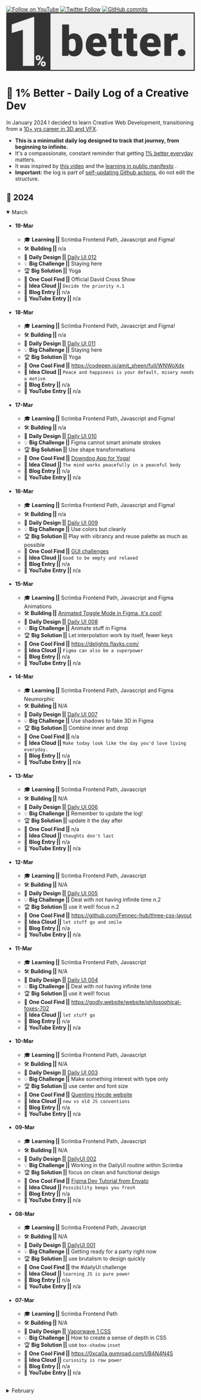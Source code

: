 [![Follow on YouTube](https://img.shields.io/badge/-Follow%20on%20YouTube-red?logo=YouTube&logoColor=white&style=flat)](https://www.youtube.com/digitalclay)
[![Twitter Follow](https://img.shields.io/twitter/follow/3DRudy.svg?style=social)](https://twitter.com/3DRudy)
[![GitHub commits](https://img.shields.io/github/commit-activity/m/RuDeeVelops/creativedev-log.svg)](https://github.com/RuDeeVelops/creativedev-log/commits/main)
<a href="#-1-better---daily-log-of-a-creative-dev">
<img src="https://github.com/RuDeeVelops/creativedev-log/blob/main/media/images/better_rodolfoFanti.svg" alt="1% Better Banner - Rodolfo Fanti">
</a>

# 🚀 1% Better - Daily Log of a Creative Dev

In January 2024 I decided to learn Creative Web Development, transitioning from a [10+ yrs career in 3D and VFX](https://www.imdb.com/name/nm10480418/).<br>

- **This is a minimalist daily log designed to track that journey, from beginning to infinite.** <br>
- It's a compassionate, constant reminder that getting [1% better everyday](https://jamesclear.com/continuous-improvement) matters.
- It was inspired by [this video](https://youtu.be/YKkJwBzBYSk?si=WukU4o1ESfslJhUw) and the [learning in public manifesto](https://www.swyx.io/learn-in-public) .
- **Important:** the log is part of [self-updating Github actions](https://github.com/RuDeeVelops/RuDeeVelops/blob/main/.github/workflows/dynamic_logEntry.yml), do not edit the structure.

## 📅 2024

 <details open><summary>March</summary>

- #### 19-Mar

  - 🎓 **Learning ||** Scrimba Frontend Path, Javascript and Figma!
  - 🛠️ **Building ||** n/a
  - 🎨 **Daily Design ||** [Daily UI 012](https://dribbble.com/shots/23858016-DailyUI-012-Ecommerce)
  - 💡 **Big Challenge ||** Staying here
  - 🏆 **Big Solution ||** Yoga
  - 🌟 **One Cool Find ||** Official David Cross Show
  - 💭 **Idea Cloud ||** `Decide the priority n.1`
  - 📝 **Blog Entry ||** n/a
  - 🎥 **YouTube Entry ||** n/a

- #### 18-Mar

  - 🎓 **Learning ||** Scrimba Frontend Path, Javascript and Figma!
  - 🛠️ **Building ||** n/a
  - 🎨 **Daily Design ||** [Daily UI 011](https://dribbble.com/shots/23848618-DailyUI-011-Flash-Message)
  - 💡 **Big Challenge ||** Staying here
  - 🏆 **Big Solution ||** Yoga
  - 🌟 **One Cool Find ||** https://codepen.io/amit_sheen/full/WNWoXdx
  - 💭 **Idea Cloud ||** `Peace and happiness is your default, misery needs a motive`
  - 📝 **Blog Entry ||** n/a
  - 🎥 **YouTube Entry ||** n/a

- #### 17-Mar

  - 🎓 **Learning ||** Scrimba Frontend Path, Javascript and Figma!
  - 🛠️ **Building ||** n/a
  - 🎨 **Daily Design ||** [Daily UI 010](https://dribbble.com/shots/23843924-DailyUI-010-Share-Animation)
  - 💡 **Big Challenge ||** Figma cannot smart animate strokes
  - 🏆 **Big Solution ||** Use shape transformations
  - 🌟 **One Cool Find ||** [Downdog App for Yoga!](https://www.downdogapp.com/)
  - 💭 **Idea Cloud ||** `The mind works peacefully in a peaceful body`
  - 📝 **Blog Entry ||** n/a
  - 🎥 **YouTube Entry ||** n/a

- #### 16-Mar

  - 🎓 **Learning ||** Scrimba Frontend Path, Javascript and Figma!
  - 🛠️ **Building ||** n/a
  - 🎨 **Daily Design ||** [Daily UI 009](https://dribbble.com/shots/23840720-DailyUI-009-Music-Player-Figma)
  - 💡 **Big Challenge ||** Use colors but cleanly
  - 🏆 **Big Solution ||** Play with vibrancy and reuse palette as much as possible
  - 🌟 **One Cool Find ||** [GUI challenges](https://www.youtube.com/playlist?list=PLNYkxOF6rcIAaV1wwI9540OC_3XoIzMjQ)
  - 💭 **Idea Cloud ||** `Good to be empty and relaxed`
  - 📝 **Blog Entry ||** n/a
  - 🎥 **YouTube Entry ||** n/a

- #### 15-Mar

  - 🎓 **Learning ||** Scrimba Frontend Path, Javascript and Figma Animations
  - 🛠️ **Building ||** [Animated Toggle Mode in Figma, it's cool!](https://dribbble.com/shots/23835942-Animated-Dark-Mode-Figma)
  - 🎨 **Daily Design ||** [Daily UI 008](https://dribbble.com/shots/23835964-DailyUI-008-404)
  - 💡 **Big Challenge ||** Animate stuff in Figma
  - 🏆 **Big Solution ||** Let interpolation work by itself, fewer keys
  - 🌟 **One Cool Find ||** https://delights.flayks.com/
  - 💭 **Idea Cloud ||** `Figma can also be a superpower`
  - 📝 **Blog Entry ||** n/a
  - 🎥 **YouTube Entry ||** n/a

- #### 14-Mar

  - 🎓 **Learning ||** Scrimba Frontend Path, Javascript and Figma Neumorphic
  - 🛠️ **Building ||** N/A
  - 🎨 **Daily Design ||** [Daily UI 007](https://dribbble.com/shots/23829612-DailyUI-007-Settings-Figma)
  - 💡 **Big Challenge ||** Use shadows to fake 3D in Figma
  - 🏆 **Big Solution ||** Combine inner and drop
  - 🌟 **One Cool Find ||** n/a
  - 💭 **Idea Cloud ||** `Make today look like the day you'd love living everyday. `
  - 📝 **Blog Entry ||** n/a
  - 🎥 **YouTube Entry ||** n/a

- #### 13-Mar

  - 🎓 **Learning ||** Scrimba Frontend Path, Javascript
  - 🛠️ **Building ||** N/A
  - 🎨 **Daily Design ||** [Daily UI 006](https://dribbble.com/shots/23820444-DailyUI-006)
  - 💡 **Big Challenge ||** Remember to update the log!
  - 🏆 **Big Solution ||** update it the day after
  - 🌟 **One Cool Find ||** n/a
  - 💭 **Idea Cloud ||** `thoughts don't last`
  - 📝 **Blog Entry ||** n/a
  - 🎥 **YouTube Entry ||** n/a

- #### 12-Mar

  - 🎓 **Learning ||** Scrimba Frontend Path, Javascript
  - 🛠️ **Building ||** N/A
  - 🎨 **Daily Design ||** [Daily UI 005](https://dribbble.com/shots/23812275-Daily-UI-005)
  - 💡 **Big Challenge ||** Deal with not having infinite time n.2
  - 🏆 **Big Solution ||** use it well! focus n.2
  - 🌟 **One Cool Find ||** https://github.com/Fennec-hub/three-css-layout
  - 💭 **Idea Cloud ||** `let stuff go and smile`
  - 📝 **Blog Entry ||** n/a
  - 🎥 **YouTube Entry ||** n/a

- #### 11-Mar

  - 🎓 **Learning ||** Scrimba Frontend Path, Javascript
  - 🛠️ **Building ||** N/A
  - 🎨 **Daily Design ||** [Daily UI 004](https://dribbble.com/shots/23807243-DailyUI-004)
  - 💡 **Big Challenge ||** Deal with not having infinite time
  - 🏆 **Big Solution ||** use it well! focus
  - 🌟 **One Cool Find ||** https://godly.website/website/philosophical-foxes-702
  - 💭 **Idea Cloud ||** `let stuff go`
  - 📝 **Blog Entry ||** n/a
  - 🎥 **YouTube Entry ||** n/a

- #### 10-Mar

  - 🎓 **Learning ||** Scrimba Frontend Path, Javascript
  - 🛠️ **Building ||** N/A
  - 🎨 **Daily Design ||** [Daily UI 003](https://dribbble.com/shots/23800615-DailyUI-003)
  - 💡 **Big Challenge ||** Make something interest with type only
  - 🏆 **Big Solution ||** use center and font size
  - 🌟 **One Cool Find ||** [Quenting Hocde website](https://godly.website/website/quentin-hocde-736)
  - 💭 **Idea Cloud ||** `new vs old JS conventions`
  - 📝 **Blog Entry ||** n/a
  - 🎥 **YouTube Entry ||** n/a

- #### 09-Mar

  - 🎓 **Learning ||** Scrimba Frontend Path, Javascript
  - 🛠️ **Building ||** N/A
  - 🎨 **Daily Design ||** [DailyUI 002](https://dribbble.com/shots/23796590--DailyUI-002)
  - 💡 **Big Challenge ||** Working in the DailyUI routine within Scrimba
  - 🏆 **Big Solution ||** focus on clean and functional design
  - 🌟 **One Cool Find ||** [Figma Dev Tutorial from Envato](https://www.youtube.com/watch?v=L5p9iX8wKos)
  - 💭 **Idea Cloud ||** `Possibility keeps you fresh`
  - 📝 **Blog Entry ||** n/a
  - 🎥 **YouTube Entry ||** n/a

- #### 08-Mar

  - 🎓 **Learning ||** Scrimba Frontend Path, Javascript
  - 🛠️ **Building ||** N/A
  - 🎨 **Daily Design ||** [DailyUI 001](https://dribbble.com/shots/23791536--DailyUI-001)
  - 💡 **Big Challenge ||** Getting ready for a party right now
  - 🏆 **Big Solution ||** use brutalism to design quickly
  - 🌟 **One Cool Find ||** the #dailyUI challenge
  - 💭 **Idea Cloud ||** `learning JS is pure power`
  - 📝 **Blog Entry ||** n/a
  - 🎥 **YouTube Entry ||** n/a

- #### 07-Mar

  - 🎓 **Learning ||** Scrimba Frontend Path
  - 🛠️ **Building ||** N/A
  - 🎨 **Daily Design ||** [Vaporwave 1 CSS](https://dribbble.com/shots/23786021-Daily-CSS-Sketch-Vaporwave-1)
  - 💡 **Big Challenge ||** How to create a sense of depth in CSS
  - 🏆 **Big Solution ||** use `box-shadow` `inset`
  - 🌟 **One Cool Find ||** https://0xca0a.gumroad.com/l/B4N4N4S
  - 💭 **Idea Cloud ||** `curiosity is raw power`
  - 📝 **Blog Entry ||** n/a
  - 🎥 **YouTube Entry ||** n/a

</details>
<br/>
<details><summary>February</summary>

- #### 29-Feb

  - 🎓 **Learning ||** Github Actions and hacks
  - 🛠️ **Building ||** [this](https://x.com/3DRudy/status/1757100457065857474?s=20) and a gradient generator **top**
  - 🎨 **Daily Design ||** N/A
  - 💡 **Big Challenge ||** How to make collapsible buttons in github
  - 🏆 **Big Solution ||** use `svg`, `picture` and `detail`
  - 🌟 **One Cool Find ||** [Mymind.com](https://access.mymind.com/onboard)
  - 💭 **Idea Cloud ||** `rushing` `relaxing`
  - 📝 **Blog Entry ||** n/a
  - 🎥 **YouTube Entry ||** n/a

- #### 27-Feb

  - 🎓 **Learning ||** Github Actions
  - 🛠️ **Building ||** [this](https://x.com/3DRudy/status/1757100457065857474?s=20) and a gradient generator **top**
  - 🎨 **Daily Design ||** N/A
  - 💡 **Big Challenge ||** FinalBoss **serious**
  - 🏆 **Big Solution ||** test yayyyy
  - 🌟 **One Cool Find ||** [Mymind.com](https://access.mymind.com/onboard)
  - 💭 **Idea Cloud ||** `feel the power of learning`
  - 📝 **Blog Entry ||** n/a
  - 🎥 **YouTube Entry ||** n/a

- #### 21-Feb

  - 🎓 **Learning ||** CSS, Javascript and DOM
  - 🛠️ **Building ||** [this](https://x.com/3DRudy/status/1757100457065857474?s=20) and a gradient generator
  - 🎨 **Daily Design ||** Vaporwave3
  - 💡 **Big Challenge ||** distribute CSS elements evenly to top, bottom, middle
  - 🏆 **Big Solution ||** use flexbox
  - 🌟 **One Cool Find ||** [Mymind.com](https://access.mymind.com/onboard)
  - 💭 **Idea Cloud ||** `feel the power of learning`
  - 📝 **Blog Entry ||** n/a
  - 🎥 **YouTube Entry ||** n/a

- #### 20-Feb

  - 🎓 **Learning ||** Javascript and DOM
  - 🛠️ **Building ||** [this](https://x.com/3DRudy/status/1757100457065857474?s=20) and a gradient generator
  - 🎨 **Daily Design ||** [Simple CSS Buttons](https://codepen.io/3DRudy/pen/WNmWgjB)
  - 💡 **Big Challenge ||** figuring out default parameters in ES6
  - 🏆 **Big Solution ||** "translate" them into English, "speak them"
  - 🌟 **One Cool Find ||** [Carbon - Source Code "prettifier"](https://carbon.now.sh/)
  - 💭 **Idea Cloud ||** `JS starts to make 1% more sense` `really don't stop`
  - 📝 **Blog Entry ||** n/a
  - 🎥 **YouTube Entry ||** n/a

- #### 19-Feb

  - 🎓 **Learning ||** Javascript and DOM
  - 🛠️ **Building ||** [this](https://x.com/3DRudy/status/1757100457065857474?s=20) and a gradient generator
  - 🎨 **Daily Design ||** [Vaporwave2](https://dribbble.com/shots/23672949-Daily-Design-13-Vaporwave-2-Figma)
  - 💡 **Big Challenge ||** managing cluttered logic
  - 🏆 **Big Solution ||** put it out but then refactor it and clean it up
  - 🌟 **One Cool Find ||** [GSAP Jellyfish](https://codepen.io/ninecodes/full/eYXXGjP)
  - 💭 **Idea Cloud ||** `JS starts to make 1% more sense` `don't stop`
  - 📝 **Blog Entry ||** n/a
  - 🎥 **YouTube Entry ||** n/a

- #### 18-Feb

  - 🎓 **Learning ||** Javascript
  - 🛠️ **Building ||** [this](https://x.com/3DRudy/status/1757100457065857474?s=20) and a gradient generator
  - 🎨 **Daily Design ||** [Dark Shine](https://dribbble.com/shots/23665722-Daily-Design-12-Dark-Shine-Figma)
  - 💡 **Big Challenge ||** Converting HSL to HEX via Javascript
  - 🏆 **Big Solution ||** Use open source knowledge (jameslmilner.com/posts/converting-rgb-hex-hsl-colors/)
  - 🌟 **One Cool Find ||** https://www.jameslmilner.com/posts/converting-rgb-hex-hsl-colors/
  - 💭 **Idea Cloud ||** `JS starts to make some sense` `don't stop`
  - 📝 **Blog Entry ||** n/a
  - 🎥 **YouTube Entry ||** n/a

- #### 17-Feb

  - 🎓 **Learning ||** JS Dom Manipulation
  - 🛠️ **Building ||** [this](https://x.com/3DRudy/status/1757100457065857474?s=20)
  - 🎨 **Daily Design ||** [Dark Eclipse](https://dribbble.com/shots/23661515-Daily-Design-11-Dark-Eclipse)
  - 💡 **Big Challenge ||** Modern fluid responsive solution
  - 🏆 **Big Solution ||** Use CSS `clamp()` mixing `rem,vh/vw,px`
  - 🌟 **One Cool Find ||** [Generative SVG Grids](https://frontend.horse/articles/generative-grids/)
  - 💭 **Idea Cloud ||** `JS is hard` `don't stop`
  - 📝 **Blog Entry ||** n/a
  - 🎥 **YouTube Entry ||** n/a

- #### 16-Feb

  - 🎓 **Learning ||** JS Dom Manipulation
  - 🛠️ **Building ||** [this](https://x.com/3DRudy/status/1757100457065857474?s=20)
  - 🎨 **Daily Design ||** [Eclipse](https://dribbble.com/shots/23657187-Daily-Design-10-Eclipse)
  - 💡 **Big Challenge ||** Creating a color randomization logic in JS
  - 🏆 **Big Solution ||** Use HSL and keep some values constant while randomizing others
  - 🌟 **One Cool Find ||** [gitness.com](https://gitness.com/)
  - 💭 **Idea Cloud ||** `linear look` `js`
  - 📝 **Blog Entry ||** n/a
  - 🎥 **YouTube Entry ||** n/a

- #### 15-Feb

  - 🎓 **Learning ||** CSS animations and transitions
  - 🛠️ **Building ||** [this](https://x.com/3DRudy/status/1757100457065857474?s=20)
  - 🎨 **Daily Design ||** [Vaporwave1](https://dribbble.com/shots/23650281-Daily-Design-09-Vaporwave-1)
  - 💡 **Big Challenge ||** glow effects in figma
  - 🏆 **Big Solution ||** just "GLOW" with the flow (just try stuff)
  - 🌟 **One Cool Find ||** [linear look](https://frontend.horse/articles/the-linear-look/)
  - 💭 **Idea Cloud ||** `linear look`
  - 📝 **Blog Entry ||** n/a
  - 🎥 **YouTube Entry ||** n/a

- #### 14-Feb

  - 🎓 **Learning ||** CSS animations and transitions
  - 🛠️ **Building ||** [this](https://x.com/3DRudy/status/1757100457065857474?s=20)
  - 🎨 **Daily Design ||** [CSS Hover Blur Transition](https://github.com/RuDeeVelops/daily_CSS_hovers)
  - 💡 **Big Challenge ||** how to better stack CSS animations
  - 🏆 **Big Solution ||** cascading them in a single animation property
  - 🌟 **One Cool Find ||** [React LED Matrix](https://codepen.io/jh3y/pen/bGZQXYB)
  - 💭 **Idea Cloud ||** `CSS`
  - 📝 **Blog Entry ||** n/a
  - 🎥 **YouTube Entry ||** n/a

- #### 13-Feb

  - 🎓 **Learning ||** Figma
  - 🛠️ **Building ||** [this](https://x.com/3DRudy/status/1757100457065857474?s=20)
  - 🎨 **Daily Design ||** [Hard Boiled](https://dribbble.com/shots/23636219-Daily-Design-07-Hard-Boiled)
  - 💡 **Big Challenge ||** optimize my youtube workflow to avoid time wasting
  - 🏆 **Big Solution ||** voice-over 20%, 80% timelapse only
  - 🌟 **One Cool Find ||** [@zozuar Shader Art](https://x.com/zozuar/status/1757194474973769884?s=20)
  - 💭 **Idea Cloud ||** `Give back to community` `Learn In Public`
  - 📝 **Blog Entry ||** n/a
  - 🎥 **YouTube Entry ||** n/a

- #### 12-Feb

  - 🎓 **Learning ||** Figma, Rive JS Runtime
  - 🛠️ **Building ||** [this](https://x.com/3DRudy/status/1757100457065857474?s=20)
  - 🎨 **Daily Design ||** [Faint Idea](https://dribbble.com/shots/23628520-Daily-Design-06-Faint-Idea)
  - 💡 **Big Challenge ||** Responsive left/right margins
  - 🏆 **Big Solution ||** use `max-width:[percentage]vw` instead of `margin: [value]em [value]em`
  - 🌟 **One Cool Find ||** [Animated Border Gradient in CSS](https://codepen.io/shshaw/pen/QWoVdgd)
  - 💭 **Idea Cloud ||** `Learn in public` `Balance Showing / Doing`
  - 📝 **Blog Entry ||** n/a
  - 🎥 **YouTube Entry ||** n/a

- #### 11-Feb

  - 🎓 **Learning ||** Astro, Figma grids
  - 🛠️ **Building ||** [this](https://x.com/3DRudy/status/1756254507393077458?s=20)
  - 🎨 **Daily Design ||** [Difficult Palette](https://dribbble.com/shots/23621347-Daily-Design-05-Difficult-Palette)
  - 💡 **Big Challenge ||** Align 4 spheres in a particular layout
  - 🏆 **Big Solution ||** Draw reference lines inside each circle
  - 🌟 **One Cool Find ||** [Astro Crash Course in 60 minutes](https://www.youtube.com/watch?v=NniT0vKyn-E)
  - 💭 **Idea Cloud ||** `Astro` `Perfectionism paralysis VS just do something`
  - 📝 **Blog Entry ||** n/a
  - 🎥 **YouTube Entry ||** n/a

- #### 10-Feb

  - 🎓 **Learning ||** Rive JS/WASM Runtime
  - 🛠️ **Building ||** [this](https://x.com/3DRudy/status/1756254507393077458?s=20)
  - 🎨 **Daily Design ||** [Soft Glow](https://dribbble.com/shots/23615606-Daily-Design-04-Soft-Glow)
  - 💡 **Big Challenge ||** Pulling a single artboard in the Rive JS runtime among multiple ones
  - 🏆 **Big Solution ||** artboard: "artboardName",
  - 🌟 **One Cool Find ||** [Motion Design for the Web](https://www.youtube.com/watch?v=vqXLGX0szIQ)
  - 💭 **Idea Cloud ||** `give others what they need`
  - 📝 **Blog Entry ||** n/a
  - 🎥 **YouTube Entry ||** n/a

- #### 09-Feb

  - 🎓 **Learning ||** Rive, Figma, Rive JS/WASM Runtime
  - 🛠️ **Building ||** [this](https://x.com/3DRudy/status/1756101931720667232?s=20)
  - 🎨 **Daily Design ||** [Rothko Practice](https://dribbble.com/shots/23613844-Daily-Design-03-Rothko-Practice)
  - 💡 **Big Challenge ||** How to sync multiple state machines from nested artboards in rive
  - 🏆 **Big Solution ||** Exposing input to parent artboard gives you more variables to play with
  - 🌟 **One Cool Find ||** [World's Shortest Firma Course](https://youtu.be/1pW_sk-2y40?si=-qMFzeqxAOCtyZCg)
  - 💭 **Idea Cloud ||** `High VS Low Level coding`
  - 📝 **Blog Entry ||** n/a
  - 🎥 **YouTube Entry ||** n/a

- #### 08-Feb

  - 🎓 **Learning ||** Rive and motion design
  - 🛠️ **Building ||** An interactive 2D character animation and menu in Rive.
  - 🎨 **Daily Design ||** [Bento UI Sketch](https://dribbble.com/shots/23607027-Daily-Design-02-Bento-UI-Sketch)
  - 💡 **Big Challenge ||** Blending multiple timelines to have seamless transitions in Rive.
  - 🏆 **Big Solution ||** Play with Exit Time/Duration of transition. Key with blending in mind.
  - 🌟 **One Cool Find ||** [Chronicles by Basement Studio](https://chronicles.basement.studio/)
  - 💭 **Idea Cloud ||** `GSAP` `Framer VS Webflow` `Code VS Low Code`
  - 📝 **Blog Entry ||** n/a
  - 🎥 **YouTube Entry ||** n/a

- #### 07-Feb
  - 🎓 **Learning ||** Markdown, Rive and motion design
  - 🛠️ **Building ||** An interactive 2D character animation and menu in Rive.
  - 🎨 **Daily Design ||** [1% Better Banner](https://dribbble.com/shots/23603120-Daily-Design-01-1-better)
  - 💡 **Big Challenge ||** Creating visually enticing ideas in Github markdown.
  - 🏆 **Big Solution ||** Just keeping it simple and clean.
  - 🌟 **One Cool Find ||** [Markdown Cheatsheet](https://docs.github.com/en/get-started/writing-on-github)
  - 💭 **Idea Cloud ||** `K.I.S.S. rules` `TShaped Skills`
  - 📝 **Blog Entry ||** n/a
  - 🎥 **YouTube Entry ||** n/a

</details>
